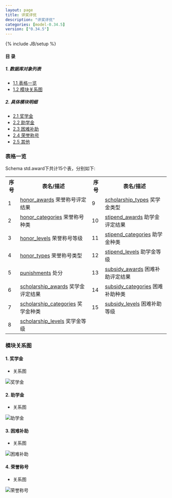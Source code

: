 ```yaml
---
layout: page
title: 评奖评优 
description: "评奖评优"
categories: [model-0.34.5]
version: ["0.34.5"]
---
```

{% include JB/setup %}

#### 目 录

##### 1. 数据库对象列表
  * [1.1 表格一览](index.html#表格一览)
  * [1.2 模块关系图](index.html#模块关系图)

##### 2. 具体模块明细
* [2.1 奖学金](/model/std/award/scholarship.html)
* [2.2 助学金](/model/std/award/stipend.html)
* [2.3 困难补助](/model/std/award/subsidy.html)
* [2.4 荣誉称号](/model/std/award/honor.html)
* [2.5 其他](/model/std/award/misc.html)

### 表格一览
Schema std.award下共计15个表，分别如下:

<table class="table table-bordered table-striped table-condensed">
  <tr>
    <th class="info_header text-center">序号</th>
    <th class="info_header">表名/描述</th>
    <th class="info_header text-center">序号</th>
    <th class="info_header">表名/描述</th>
  </tr>
  <tr>
    <td>1</td>
    <td><a href="/model/std/award/honor.html#表格-honor_awards-荣誉称号评定结果">honor_awards</a> 荣誉称号评定结果</td>
    <td>9</td>
    <td><a href="/model/std/award/scholarship.html#表格-scholarship_types-奖学金类型">scholarship_types</a> 奖学金类型</td>
  </tr>
  <tr>
    <td>2</td>
    <td><a href="/model/std/award/honor.html#表格-honor_categories-荣誉称号种类">honor_categories</a> 荣誉称号种类</td>
    <td>10</td>
    <td><a href="/model/std/award/stipend.html#表格-stipend_awards-助学金评定结果">stipend_awards</a> 助学金评定结果</td>
  </tr>
  <tr>
    <td>3</td>
    <td><a href="/model/std/award/honor.html#表格-honor_levels-荣誉称号等级">honor_levels</a> 荣誉称号等级</td>
    <td>11</td>
    <td><a href="/model/std/award/stipend.html#表格-stipend_categories-助学金种类">stipend_categories</a> 助学金种类</td>
  </tr>
  <tr>
    <td>4</td>
    <td><a href="/model/std/award/honor.html#表格-honor_types-荣誉称号类型">honor_types</a> 荣誉称号类型</td>
    <td>12</td>
    <td><a href="/model/std/award/stipend.html#表格-stipend_levels-助学金等级">stipend_levels</a> 助学金等级</td>
  </tr>
  <tr>
    <td>5</td>
    <td><a href="/model/std/award/misc.html#表格-punishments-处分">punishments</a> 处分</td>
    <td>13</td>
    <td><a href="/model/std/award/subsidy.html#表格-subsidy_awards-困难补助评定结果">subsidy_awards</a> 困难补助评定结果</td>
  </tr>
  <tr>
    <td>6</td>
    <td><a href="/model/std/award/scholarship.html#表格-scholarship_awards-奖学金评定结果">scholarship_awards</a> 奖学金评定结果</td>
    <td>14</td>
    <td><a href="/model/std/award/subsidy.html#表格-subsidy_categories-困难补助种类">subsidy_categories</a> 困难补助种类</td>
  </tr>
  <tr>
    <td>7</td>
    <td><a href="/model/std/award/scholarship.html#表格-scholarship_categories-奖学金种类">scholarship_categories</a> 奖学金种类</td>
    <td>15</td>
    <td><a href="/model/std/award/subsidy.html#表格-subsidy_levels-困难补助等级">subsidy_levels</a> 困难补助等级</td>
  </tr>
  <tr>
    <td>8</td>
    <td><a href="/model/std/award/scholarship.html#表格-scholarship_levels-奖学金等级">scholarship_levels</a> 奖学金等级</td>
    <td></td>
    <td></td>
  </tr>
</table>

### 模块关系图


#### 1. 奖学金
  * 关系图

![奖学金](images/scholarship.png)


#### 2. 助学金
  * 关系图

![助学金](images/stipend.png)


#### 3. 困难补助
  * 关系图

![困难补助](images/subsidy.png)


#### 4. 荣誉称号
  * 关系图

![荣誉称号](images/honor.png)


